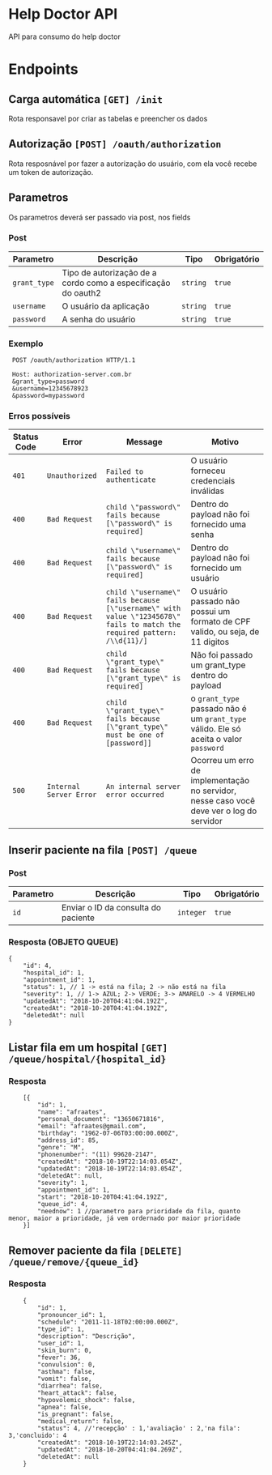 # Help Doctor API
API para consumo do help doctor

# Endpoints
## Carga automática `[GET] /init`
Rota responsavel por criar as tabelas e preencher os dados

## Autorização `[POST] /oauth/authorization`

Rota resposnável por fazer a autorização do usuário, com ela você recebe um token de autorização.

## Parametros

Os parametros deverá ser passado via post, nos fields

### Post

|   Parametro  |    Descrição  |     Tipo    |  Obrigatório |
|--------------|---------------|-------------|--------------|
|`grant_type`  |  Tipo de autorização de a cordo como a especificação do oauth2| `string` |  `true` |
|`username`  |  O usuário da aplicação| `string` |  `true` |
|`password`  |  A senha do usuário | `string` |  `true` |


### Exemplo
```
 POST /oauth/authorization HTTP/1.1

 Host: authorization-server.com.br
 &grant_type=password
 &username=12345678923
 &password=mypassword
```


### Erros possíveis

| Status Code |     Error    |  Message  |  Motivo   |
|-------------|--------------|-----------|-----------|
|   `401`       | `Unauthorized` |  `Failed to authenticate` | O usuário forneceu credenciais inválidas |
| `400` | `Bad Request` | `child \"password\" fails because [\"password\" is required]` | Dentro do payload não foi fornecido uma senha |
| `400` | `Bad Request` | `child \"username\" fails because [\"password\" is required]` | Dentro do payload não foi fornecido um usuário |
| `400` | `Bad Request` | `child \"username\" fails because [\"username\" with value \"12345678\" fails to match the required pattern: /\\d{11}/]` | O usuário passado não possui um formato de CPF valido, ou seja, de 11 digitos |
| `400` | `Bad Request` | `child \"grant_type\" fails because [\"grant_type\" is required]` | Não foi passado um grant_type dentro do payload |
| `400` | `Bad Request` | `child \"grant_type\" fails because [\"grant_type\" must be one of [password]]` | o `grant_type` passado não é um `grant_type` válido. Ele só aceita o valor `password` |
| `500` | `Internal Server Error` | `An internal server error occurred` | Ocorreu um erro de implementação no servidor, nesse caso você deve ver o log do servidor |

## Inserir paciente na fila `[POST] /queue`

### Post

|   Parametro  |    Descrição  |     Tipo    |  Obrigatório |
|--------------|---------------|-------------|--------------|
|`id`  |  Enviar o ID da consulta do paciente | `integer` |  `true` |

### Resposta (OBJETO QUEUE)
```
{
    "id": 4,
    "hospital_id": 1,
    "appointment_id": 1,
    "status": 1, // 1 -> está na fila; 2 -> não está na fila
    "severity": 1, // 1-> AZUL; 2-> VERDE; 3-> AMARELO -> 4 VERMELHO
    "updatedAt": "2018-10-20T04:41:04.192Z",
    "createdAt": "2018-10-20T04:41:04.192Z",
    "deletedAt": null
}
```

## Listar fila em um hospital `[GET] /queue/hospital/{hospital_id}`

### Resposta

```
    [{
        "id": 1,
        "name": "afraates",
        "personal_document": "13650671816",
        "email": "afraates@gmail.com",
        "birthday": "1962-07-06T03:00:00.000Z",
        "address_id": 85,
        "genre": "M",
        "phonenumber": "(11) 99620-2147",
        "createdAt": "2018-10-19T22:14:03.054Z",
        "updatedAt": "2018-10-19T22:14:03.054Z",
        "deletedAt": null,
        "severity": 1,
        "appointment_id": 1,
        "start": "2018-10-20T04:41:04.192Z",
        "queue_id": 4,
        "neednow": 1 //parametro para prioridade da fila, quanto menor, maior a prioridade, já vem ordernado por maior prioridade
    }]
```

## Remover paciente da fila `[DELETE] /queue/remove/{queue_id}`

### Resposta
```
    {
    	"id": 1,
	    "pronouncer_id": 1,
	    "schedule": "2011-11-18T02:00:00.000Z",
	    "type_id": 1,
	    "description": "Descrição",
	    "user_id": 1,
	    "skin_burn": 0,
	    "fever": 36,
	    "convulsion": 0,
	    "asthma": false,
	    "vomit": false,
	    "diarrhea": false,
	    "heart_attack": false,
	    "hypovolemic_shock": false,
	    "apnea": false,
	    "is_pregnant": false,
	    "medical_return": false,
	    "status": 4, //'recepção' : 1,'avaliação' : 2,'na fila': 3,'concluido': 4
	    "createdAt": "2018-10-19T22:14:03.245Z",
	    "updatedAt": "2018-10-20T04:41:04.269Z",
	    "deletedAt": null
    }
```

